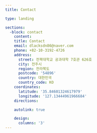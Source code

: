 ```yaml
---
title: Contact

type: landing

sections:
  -block: contact
    content:
    title: Contact
    email: dlacksdn86@naver.com
    phone: +82-10-3192-4726
    address:
      street: 전북대학교 공과대학 7호관 626호
      city: 전주시
      region: 전라북도
      postcode: '54896'
      country: 대한민국
      country_code: KO
    coordinates:
      latitude: '35.84601324617979'
      longitude: '127.13444961966684'
    directions:

    autolink: true

    design:
      columns: '3'
---
```






